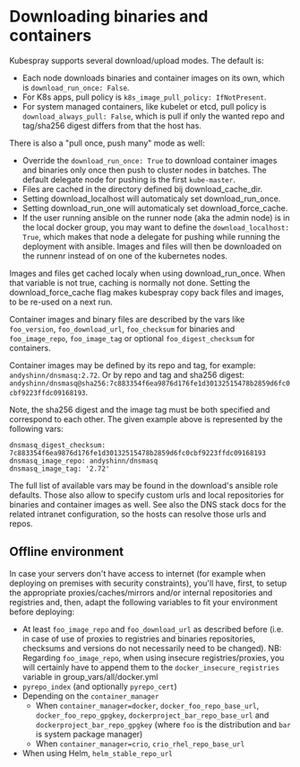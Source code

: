 Downloading binaries and containers
===================================

Kubespray supports several download/upload modes. The default is:

* Each node downloads binaries and container images on its own, which is
  ``download_run_once: False``.
* For K8s apps, pull policy is ``k8s_image_pull_policy: IfNotPresent``.
* For system managed containers, like kubelet or etcd, pull policy is
  ``download_always_pull: False``, which is pull if only the wanted repo and
  tag/sha256 digest differs from that the host has.

There is also a "pull once, push many" mode as well:

* Override the ``download_run_once: True`` to download container images and binaries only once
  then push to cluster nodes in batches. The default delegate node
  for pushing is the first `kube-master`.
* Files are cached in the directory defined bij download_cache_dir.
* Setting download_localhost will automaticaly set download_run_once.
* Setting download_run_one will automaticaly set download_force_cache.
* If the user running ansible on the runner node (aka the admin node) is in the local
  docker group, you may want to define the ``download_localhost: True``, which makes
  that node a delegate for pushing while running the deployment with ansible. Images
  and files will then be downloaded on the runnenr instead of on one of the
  kubernetes nodes.

Images and files get cached localy when using download_run_once. When that variable is not true, caching is normally not done. Setting the download_force_cache flag makes kubespray copy back files and images, to be re-used on a next run.

Container images and binary files are described by the vars like ``foo_version``,
``foo_download_url``, ``foo_checksum`` for binaries and ``foo_image_repo``,
``foo_image_tag`` or optional  ``foo_digest_checksum`` for containers.

Container images may be defined by its repo and tag, for example:
`andyshinn/dnsmasq:2.72`. Or by repo and tag and sha256 digest:
`andyshinn/dnsmasq@sha256:7c883354f6ea9876d176fe1d30132515478b2859d6fc0cbf9223ffdc09168193`.

Note, the sha256 digest and the image tag must be both specified and correspond
to each other. The given example above is represented by the following vars:
```
dnsmasq_digest_checksum: 7c883354f6ea9876d176fe1d30132515478b2859d6fc0cbf9223ffdc09168193
dnsmasq_image_repo: andyshinn/dnsmasq
dnsmasq_image_tag: '2.72'
```
The full list of available vars may be found in the download's ansible role defaults.
Those also allow to specify custom urls and local repositories for binaries and container
images as well. See also the DNS stack docs for the related intranet configuration,
so the hosts can resolve those urls and repos.

## Offline environment

In case your servers don't have access to internet (for example when deploying on premises with security constraints), you'll have, first, to setup the appropriate proxies/caches/mirrors and/or internal repositories and registries and, then, adapt the following variables to fit your environment before deploying:

* At least `foo_image_repo` and `foo_download_url` as described before (i.e. in case of use of proxies to registries and binaries repositories, checksums and versions do not necessarily need to be changed).
  NB: Regarding `foo_image_repo`, when using insecure registries/proxies, you will certainly have to append them to the `docker_insecure_registries` variable in group_vars/all/docker.yml
* `pyrepo_index` (and optionally `pyrepo_cert`)
* Depending on the `container_manager`
  * When `container_manager=docker`, `docker_foo_repo_base_url`, `docker_foo_repo_gpgkey`, `dockerproject_bar_repo_base_url` and `dockerproject_bar_repo_gpgkey` (where `foo` is the distribution and `bar` is system package manager)
  * When `container_manager=crio`, `crio_rhel_repo_base_url`
* When using Helm, `helm_stable_repo_url`
